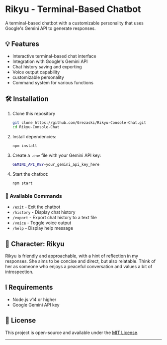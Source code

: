 # Rikyu - Terminal-Based Chatbot

A terminal-based chatbot with a customizable personality that uses Google's Gemini API to generate responses.

## 💡 Features

- Interactive terminal-based chat interface
- Integration with Google's Gemini API
- Chat history saving and exporting
- Voice output capability
- customizable personality
- Command system for various functions

## 🛠 Installation

1. Clone this repository
    ```bash
   git clone https://github.com/Grezaski/Rikyu-Console-Chat.git
   cd Rikyu-Console-Chat
   ```
2. Install dependencies:
   ```bash
   npm install
   ```
3. Create a `.env` file with your Gemini API key:
   ```bash
   GEMINI_API_KEY=your_gemini_api_key_here
   ```
4. Start the chatbot:
    ```bash
    npm start
    ```

### 🧾 Available Commands

- `/exit` - Exit the chatbot
- `/history` - Display chat history
- `/export` - Export chat history to a text file
- `/voice` - Toggle voice output
- `/help` - Display help message

## 🙌 Character: Rikyu

Rikyu is friendly and approachable, with a hint of reflection in my responses. She aims to be concise and direct, but also relatable. Think of her as someone who enjoys a peaceful conversation and values a bit of introspection. 

## ❕ Requirements

- Node.js v14 or higher
- Google Gemini API key

## 📜 License

This project is open-source and available under the [MIT License](LICENSE).

---
